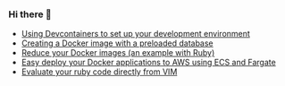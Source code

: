 ### Hi there 👋

<!--START_SECTION:feed-->
* [Using Devcontainers to set up your development environment](https:&#x2F;&#x2F;cadu.dev&#x2F;using-devcontainers-to-setup-your-dev-environment&#x2F;)
* [Creating a Docker image with a preloaded database](https:&#x2F;&#x2F;cadu.dev&#x2F;creating-a-docker-image-with-database-preloaded&#x2F;)
* [Reduce your Docker images (an example with Ruby)](https:&#x2F;&#x2F;cadu.dev&#x2F;reduce-your-docker-images-an-example-with-ruby&#x2F;)
* [Easy deploy your Docker applications to AWS using ECS and Fargate](https:&#x2F;&#x2F;cadu.dev&#x2F;easy-deploy-your-docker-applications-to-aws-using-ecs-and-fargate&#x2F;)
* [Evaluate your ruby code directly from VIM](https:&#x2F;&#x2F;cadu.dev&#x2F;evaluate-your-ruby-code-directly-from-vim&#x2F;)
<!--END_SECTION:feed-->

<!--
**duduribeiro/duduribeiro** is a ✨ _special_ ✨ repository because its `README.md` (this file) appears on your GitHub profile.

Here are some ideas to get you started:

- 🔭 I’m currently working on ...
- 🌱 I’m currently learning ...
- 👯 I’m looking to collaborate on ...
- 🤔 I’m looking for help with ...
- 💬 Ask me about ...
- 📫 How to reach me: ...
- 😄 Pronouns: ...
- ⚡ Fun fact: ...
-->
